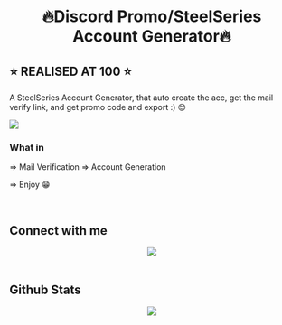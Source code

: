 # <div align="center"> 🔥Discord Promo/SteelSeries Account Generator🔥</div>

## ⭐ REALISED AT 100 ⭐

A SteelSeries Account Generator, that auto create the acc, get the mail verify link, and get promo code and export :) 😊  

<img src="https://media.discordapp.net/attachments/1051431989053489202/1052112966989914122/image.png" align="center" height="" width="" />

### What in  
=> Mail Verification
=> Account Generation

=> Enjoy 😁  
  

<br/>  


## Connect with me  
<div align="center">
<img src="https://discord.c99.nl/widget/theme-2/756770433948319886.png" align="center" height="" width="" />
</div>  
  

<br/>  


## Github Stats  
<div align="center"><img src="https://github-readme-stats.vercel.app/api?username=Sysys242&show_icons=true&count_private=true&hide_border=true" align="center" /></div>
<br />
